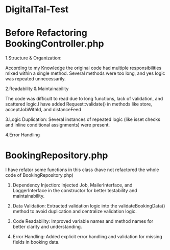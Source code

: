 # DigitalTal-Test

# Before Refactoring BookingController.php

1.Structure & Organization:

According to my Knowledge the original code had multiple responsibilities mixed within a single method. Several methods were too long, and yes logic was repeated unnecessarily.

2.Readability & Maintainability

The code was difficult to read due to long functions, lack of validation, and scattered logic.I have added Request::validate() in methods like store, acceptJobWithId, and distanceFeed

3.Logic Duplication:
Several instances of repeated logic (like isset checks and inline conditional assignments) were present.

4.Error Handling


# BookingRepository.php
I have refator some functions in this class (have not refactored the whole code of BookingRepository.php)

1. Dependency Injection: Injected Job, MailerInterface, and LoggerInterface in the constructor for better testability and maintainability.

2. Data Validation: Extracted validation logic into the validateBookingData() method to avoid duplication and centralize validation logic.
3. Code Readability: Improved variable names and method names for better clarity and understanding.
4. Error Handling: Added explicit error handling and validation for missing fields in booking data.